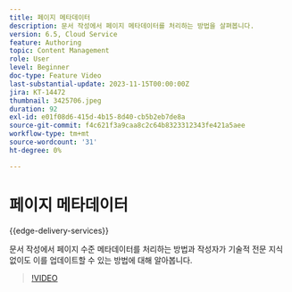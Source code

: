 ```yaml
---
title: 페이지 메타데이터
description: 문서 작성에서 페이지 메타데이터를 처리하는 방법을 살펴봅니다.
version: 6.5, Cloud Service
feature: Authoring
topic: Content Management
role: User
level: Beginner
doc-type: Feature Video
last-substantial-update: 2023-11-15T00:00:00Z
jira: KT-14472
thumbnail: 3425706.jpeg
duration: 92
exl-id: e01f08d6-415d-4b15-8d40-cb5b2eb7de8a
source-git-commit: f4c621f3a9caa8c2c64b8323312343fe421a5aee
workflow-type: tm+mt
source-wordcount: '31'
ht-degree: 0%

---
```


# 페이지 메타데이터

{{edge-delivery-services}}

문서 작성에서 페이지 수준 메타데이터를 처리하는 방법과 작성자가 기술적 전문 지식 없이도 이를 업데이트할 수 있는 방법에 대해 알아봅니다.

>[!VIDEO](https://video.tv.adobe.com/v/3425706/?learn=on)
